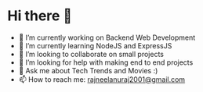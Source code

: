 # Hi there 👋

- 🔭 I’m currently working on Backend Web Development
- 🌱 I’m currently learning NodeJS and ExpressJS
- 👯 I’m looking to collaborate on small projects
- 🤔 I’m looking for help with making end to end projects
- 💬 Ask me about Tech Trends and Movies :)
- 📫 How to reach me: rajneelanuraj2001@gmail.com
